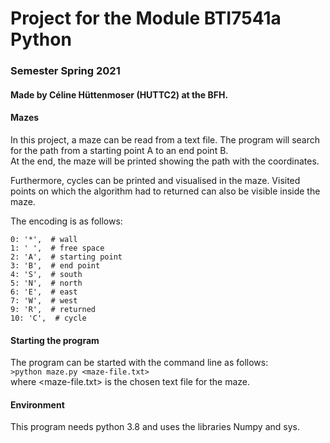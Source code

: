 # Project for the Module BTI7541a Python <br>
### Semester Spring 2021
#### Made by Céline Hüttenmoser (HUTTC2) at the BFH.

#### Mazes
In this project, a maze can be read from a text file. 
The program will search for the path from a starting point A to an end point B.<br>
At the end, the maze will be printed showing the path with the coordinates.<br>

Furthermore, cycles can be printed and visualised in the maze. Visited points on which the algorithm had to returned can also be visible inside the maze.<br>

The encoding is as follows:<br>
```
0: '*',  # wall
1: ' ',  # free space
2: 'A',  # starting point
3: 'B',  # end point
4: 'S',  # south
5: 'N',  # north
6: 'E',  # east
7: 'W',  # west
9: 'R',  # returned
10: 'C',  # cycle
```

#### Starting the program

The program can be started with the command line as follows:<br>
`>python maze.py <maze-file.txt>` <br>
where <maze-file.txt> is the chosen text file for the maze.

#### Environment

This program needs python 3.8 and uses the libraries Numpy and sys.
